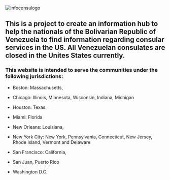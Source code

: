 
![infoconsulogo](https://user-images.githubusercontent.com/55994508/226182702-5985e9ff-5379-40e1-a7ec-8e7b0db9744b.png)

## This is a project to create an information hub to help the nationals of the Bolivarian Republic of Venezuela to find information regarding consular services in the US. All Venezuelan consulates are closed in the Unites States currently.

### This website is intended to serve the communities under the following jurisdictions:

- Boston: Massachusetts, 
- Chicago: Illinois, Minnesota, Wisconsin, Indiana, Michigan
- Houston: Texas
- Miami: Florida
- New Orleans: Louisiana, 
- New York City: New York, Pennsylvania, Connecticut, New Jersey, Rhode Island, Vermont and Delaware

- San Francisco: California, 
- San Juan, Puerto Rico
- Washington D.C.


